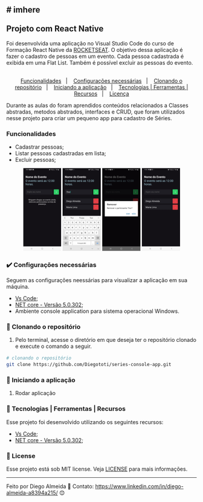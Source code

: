 <h2>
  # imhere 
  <br>
  <br>
  Projeto com React Native
</h2>

Foi desenvolvida uma aplicação no Visual Studio Code do curso de Formação React Native da [ROCKETSEAT](https://www.rocketseat.com.br/). O objetivo dessa aplicação é fazer o cadastro de pessoas em um evento. Cada pessoa cadastrada é exibida em uma Flat List. Também é possível excluir as pessoas do evento.
<br>
<br>
<p align="center">
  <a href="#funcionalidades">Funcionalidades</a>&nbsp;&nbsp;&nbsp;|&nbsp;&nbsp;&nbsp;
  <a href="#heavy_check_mark-configurações-necessárias">Configurações necessárias</a>&nbsp;&nbsp;&nbsp;|&nbsp;&nbsp;&nbsp;
  <a href="#arrow_down_small-clonando-o-repositório">Clonando o repositório</a>&nbsp;&nbsp;&nbsp;|&nbsp;&nbsp;&nbsp;
  <a href="#beginner-iniciando-a-aplicação">Iniciando a aplicação</a>&nbsp;&nbsp;&nbsp;|&nbsp;&nbsp;&nbsp;
  <a href="#wrench-tecnologias--ferramentas--recursos">Tecnologias | Ferramentas | Recursos</a>&nbsp;&nbsp;&nbsp;|&nbsp;&nbsp;&nbsp;
  <a href="#memo-license">Licença</a>
</p>

Durante as aulas do foram aprendidos conteúdos relacionados a Classes abstradas, metodos abstrados, interfaces e CRUD, que foram utilizados nesse projeto para criar um pequeno app para cadastro de Séries.

### Funcionalidades

- Cadastrar pessoas;
- Listar pessoas cadastradas em lista;
- Excluir pessoas;


 <p align="center">
    <img src="imgs/imhere-home.jpg" width="20%" height="20%" max-width:"50%" >
    <img src="imgs/imhere-add.jpg" width="20%" height="20%" max-width:"50%" >
    <img src="imgs/Screenshot_20240820-190117_Expo Go.jpg" width="20%" height="20%" max-width:"50%" >
    <img src="imgs/imhere-remv.jpg" width="20%" height="20%" max-width:"50%" >
  </p>

### :heavy_check_mark: Configurações necessárias

Seguem as configurações neessárias para visualizar a aplicação em sua máquina.

-  [Vs Code](https://code.visualstudio.com/download);
-  [NET core - Versão 5.0.302](https://dotnet.microsoft.com/download);
-  Ambiente console application para sistema operacional Windows.

### :arrow_down_small: Clonando o repositório
1. Pelo terminal, acesse o diretório em que deseja ter o repositório clonado e execute o comando a seguir.
```bash
# clonando o repositório
git clone https://github.com/Diegototi/series-console-app.git
```

### :beginner: Iniciando a aplicação
1. Rodar aplicação

### :wrench: Tecnologias | Ferramentas | Recursos

Esse projeto foi desenvolvido utilizando os seguintes recursos:

-  [Vs Code](https://code.visualstudio.com/download);
-  [NET core - Versão 5.0.302](https://dotnet.microsoft.com/download);

### :memo: License
Esse projeto está sob MIT license. Veja [LICENSE](https://github.com/Diegototi/series-console-app/blob/main/LICENSE) para mais informações.

---

Feito por Diego Almeida :blue_heart: Contato: https://www.linkedin.com/in/diego-almeida-a8394a215/ :blush:

